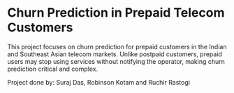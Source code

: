 # Churn Prediction in Prepaid Telecom Customers
This project focuses on churn prediction for prepaid customers in the Indian and Southeast Asian 
telecom markets. Unlike postpaid customers, prepaid users may stop using services without notifying
the operator, making churn prediction critical and complex.

Project done by: Suraj Das, Robinson Kotam and Ruchir Rastogi
